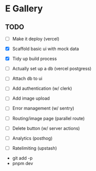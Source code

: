 # E Gallery


## TODO

- [ ] Make it deploy (vercel)
- [X] Scaffold basic ui with mock data
- [X] Tidy up build process
- [ ] Actually set up a db (vercel postgress)
- [ ] Attach db to ui
- [ ] Add authentication (w/ clerk)
- [ ] Add image upload
- [ ] Error management (w/ sentry)
- [ ] Routing/image page (parallel route)
- [ ] Delete button (w/ server actions)
- [ ] Analytics (posthog)
- [ ] Ratelimiting (upstash)





- git add -p
- pnpm dev